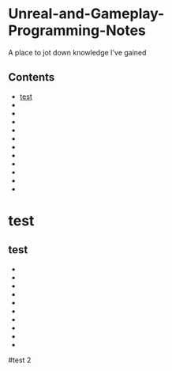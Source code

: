 # Unreal-and-Gameplay-Programming-Notes
A place to jot down knowledge I've gained

## Contents
- [test](#test)
-
-
-
-
-
-
-
-
-
-
-


# test
test
-
-
-
-
-
-
-
-
-
-
-
#test 2
